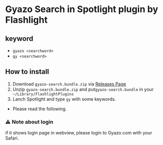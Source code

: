 # Gyazo Search in Spotlight plugin by Flashlight

## keyword

- `gyazo <searchword>`
- `gy <searchword>`

## How to install

1. Download `gyazo-search.bundle.zip` via [Releases Page](https://github.com/pastak/flashlight-gyazo-ivysearch/releases)
2. Unzip `gyazo-search.bundle.zip` and put`gyazo-search.bundle` in your ` ~/Library/FlashlightPlugins`
3. Lanch Spotlight and type `gy` with some keywords.
  - Please read the following.

### :warning: Note about login

if it shows login page in webview, please login to Gyazo.com with your Safari.
